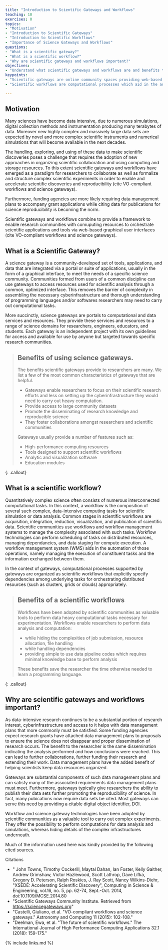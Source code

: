 ```yaml
---
title: "Introduction to Scientific Gateways and Workflows"
teaching: 10
exercises: 0
topics:
- "Motivation" 
- "Introduction to Scientific Gateways"
- "Introduction to Scientific Workflows"
- "Importance of Science Gateways and Workflows"
questions: 
- "What is a scientific gateway?"
- "What is a scientific workflow?"
- "Why are scientific gateways and workflows important?"
objectives:
- "Understand what scientific gateways and workflows are and benefits they provide researchers"
keypoints:
- "Scientific gateways are online community spaces providing web-based resources for accessing data, software, computing services, and equipment specific to the needs of a research discipline."
- "Scientific workflows are computational processes which aid in the automation and managing of data-intensive computing tasks while also removing the direct handling of cyberinfrastructure complexities from users."

---
```


## Motivation
Many sciences have become data intensive, due to numerous simulations, digital collection methods and instrumentation producing many terabytes of data. Moreover new highly complex and massively large data sets are expected by novel and more complex scientific instruments and numerical simulations that will become available in the next decades.

The handling, exploring, and using of these data to make scientific discoveries poses a challenge that requires the adoption of new approaches in organizing scientific collaboration and using computing and storage resources. To this extent scientific gateways and workflows have emerged as a paradigm for researchers to collaborate as well as formalize and structure complex scientific experiments in order to enable and accelerate scientific discoveries and reproducibility (cite VO-compliant workflows and science gateways).

Furthermore, funding agencies are more likely requiring data management plans to accompany grant applications while citing data for publications for science reproducibility is becoming the norm.

Scientific gateways and workflows combine to provide a framework to enable research communities with comuputing resources to orchestrate scientific applications and tools via web-based graphical user interfaces (cite VO-compliant workflows and science gateways).


## What is a Scientific Gateway?
A science gateway is a community-developed set of tools, applications, and data that are integrated via a portal or suite of applications, usually in the form of a graphical interface, to meet the needs of a specific science community. Communities formed from users of a common discipline can use gateways to access resources used for scientific analysis through a common, optimized interface. This removes the barrier of complexity in assembling the necessary cyberinfrastructure and thorough understanding of programming languages and/or softwares researchers may need to carry out computational tasks.  

More succinctly, science gateways are portals to computational and data services and resources. They provide these services and resources to a range of science domains for researchers, engineers, educators, and students. Each gateway is an independent project with its own guidelines for access and available for use by anyone but targeted towards specific research communities. 

> ## Benefits of using science gateways.
> The benefits scientific gateways provide to researchers are many.  We list a few of the most common characteristics of gateways that are helpful.
>  - Gateways enable researchers to focus on their scientific research efforts and less on setting up the cyberinfrastructure they would need to carry out heavy computation.
>  - Provide access to large community datasets
>  - Promote the disseminating of research knowledge and reproducible science
>  - They foster collaborations amongst researchers and scientific communities
>
> Gateways usually provide a number of features such as:
>  - High-performance computing resources
>  - Tools designed to support scientific workflows
>  - Analytic and visualization software
>  - Education modules   
> 
{: .callout}

## What is a scientific workflow?

Quantitatively complex science often consists of numerous interconnected computational tasks. In this context, a workflow is the composition of several such complex, data-intensive computing tasks for scientific simulation or data analysis. Common stages in scientific workflows are acquisition, integration, reduction, visualization, and publication of scientific data. Scientific communities use workflows and workflow management systems to manage the complexity associated with such tasks. Workflow technologies can perform scheduling of tasks on distributed resources, managing dependancies, and data staging for compute execution. A workflow management system (WMS) aids in the automation of those operations, namely managing the execution of constituent tasks and the information exchanged between them.

In the context of gateways, computational processes supported by gateways are organized as scientific workflows that explicitly specify dependencies among underlying tasks for orchestrating distributed resources (such as clusters, grids or clouds) appropriately.

> ## Benefits of a scientific workflows
>
> Workflows have been adopted by scientific communities as valuable tools to perform data heavy computational tasks necessary for experimentation. Workflows 
> enable researchers to perform data analysis and computation:
> - while hiding the complexities of job submission, resource allocation, file handling
> - while handling dependencies
> - providing simple to use data pipeline codes which requires minimal knowledge base to perform analysis
> 
> These benefits save the researcher the time otherwise needed to learn a programming language.
> 
{: .callout}

## Why are scientific gateways and workflows important?
As data-intensive research continues to be a substantial portion of research interest, cyberinfrastructure and access to it helps with data management plans that more commonly must be satisfied. Some funding agencies expect research grants have attached data management plans to proposals to ensure the science does not disappear and proper dissemination of research occurs. The benefit to the researcher is the same dissemination indicating the analysis performed and how conclusions were reached. This can lead to further collaborations, further funding their research and extending their work. Data management plans have the added benefit of helping scientists keep data resources organized. 

Gateways are substantial components of such data management plans and can satisfy many of the associated requirements data management plans must meet. Furthermore, gateways typically give researchers the ability to publish their data sets further promoting the reproducibility of science. In fact, many pubications now require data sets be cited. Most gateways can serve this need by providing a citable digital object identifier, DOI.

Workflow and science gateway technologies have been adopted by scientific communities as a valuable tool to carry out complex experiments. They offer the possibility to perform computations for data analysis and simulations, whereas hiding details of the complex infrastructures underneath. 


Much of the information used here was kindly provided by the following cited sources.

Citations
- " John Towns, Timothy Cockerill, Maytal Dahan, Ian Foster, Kelly Gaither, Andrew Grimshaw, Victor Hazlewood, Scott Lathrop, Dave Lifka, Gregory D. Peterson, Ralph Roskies, J. Ray Scott, Nancy Wilkins-Diehr, "XSEDE: Accelerating Scientific Discovery", Computing in Science & Engineering, vol.16, no. 5, pp. 62-74, Sept.-Oct. 2014, doi:10.1109/MCSE.2014.80
- "Scientific Gateways Community Institute. Retrieved from https://sciencegateways.org"
- "Castelli, Giuliano, et al. "VO-compliant workflows and science gateways." Astronomy and Computing 11 (2015): 102-108."
- "Deelman, Ewa, et al. "The future of scientific workflows." The International Journal of High Performance Computing Applications 32.1 (2018): 159-175."

{% include links.md %}
